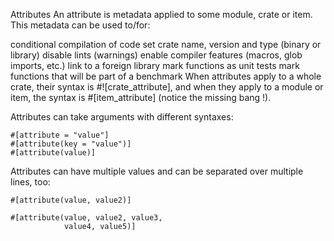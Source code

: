 
Attributes
An attribute is metadata applied to some module, crate or item. This metadata can be used to/for:

conditional compilation of code
set crate name, version and type (binary or library)
disable lints (warnings)
enable compiler features (macros, glob imports, etc.)
link to a foreign library
mark functions as unit tests
mark functions that will be part of a benchmark
When attributes apply to a whole crate, their syntax is #![crate_attribute], and when they apply to a module or item, the syntax is #[item_attribute] (notice the missing bang !).

Attributes can take arguments with different syntaxes:
```
#[attribute = "value"]
#[attribute(key = "value")]
#[attribute(value)]
```
Attributes can have multiple values and can be separated over multiple lines, too:

```
#[attribute(value, value2)]
```

```
#[attribute(value, value2, value3,
            value4, value5)]
```
